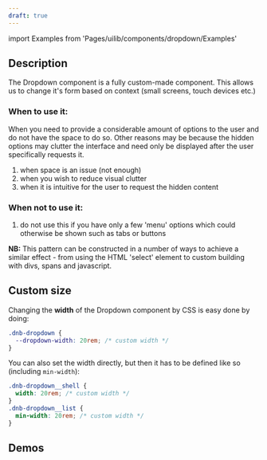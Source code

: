 ```yaml
---
draft: true
---
```


import Examples from 'Pages/uilib/components/dropdown/Examples'

## Description

The Dropdown component is a fully custom-made component. This allows us to change it's form based on context (small screens, touch devices etc.)

### When to use it:

When you need to provide a considerable amount of options to the user and do not have the space to do so. Other reasons may be because the hidden options may clutter the interface and need only be displayed after the user specifically requests it.

1. when space is an issue (not enough)
1. when you wish to reduce visual clutter
1. when it is intuitive for the user to request the hidden content

### When not to use it:

1. do not use this if you have only a few 'menu' options which could otherwise be shown such as tabs or buttons

**NB:** This pattern can be constructed in a number of ways to achieve a similar effect - from using the HTML 'select' element to custom building with divs, spans and javascript.

## Custom size

Changing the **width** of the Dropdown component by CSS is easy done by doing:

```css
.dnb-dropdown {
  --dropdown-width: 20rem; /* custom width */
}
```

You can also set the width directly, but then it has to be defined like so (including `min-width`):

```css
.dnb-dropdown__shell {
  width: 20rem; /* custom width */
}
.dnb-dropdown__list {
  min-width: 20rem; /* custom width */
}
```

## Demos

<Examples />
